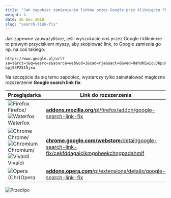 ```yaml
---
title: "Jak zapobiec zamienianiu linków przez Google przy kliknięciu PPM?"
weight: 4
date: 26 Dec 2018
slug: "search-link-fix"
---
```

Jak zapewne zauważyliście, jeśli wyszukacie coś przez Google i klikniecie to prawym przyciskiem myszy, aby skopiować link, to Google zamienia go np. na coś takiego:
```
https://www.google.pl/url?sa=t&rct=j&q=&esrc=s&source=web&cd=1&cad=rja&uact=8&ved=0ahUKEwicuJ6puKTVAhUhOpoKHYkgDloQFggtMAA&url=http%3A%2F%2Fsatkurier.pl%2F&usg=AFQjCNEeq3O247Wi2FAi-bpj93P2S1Sjxw
```
Na szczęście da się temu zapobiec, wystarczy tylko zainstalować magiczne rozszerzenie **Google search link fix**.

|Przeglądarka | Link do rozszerzenia |
| ----------- | ------- |
| ![Firefox]Firefox/![Waterfox]Waterfox | [**addons.mozilla.org**/pl/firefox/addon/google-search-link-fix](https://addons.mozilla.org/pl/firefox/addon/google-search-link-fix "https://addons.mozilla.org/pl/firefox/addon/google-search-link-fix") |
| ![Chrome]Chrome/![Chromium]Chromium/![Vivaldi]Vivaldi | [**chrome.google.com/webstore**/detail/google-search-link-fix/cekfddagaicikmgoheekchngpadahmlf](https://chrome.google.com/webstore/detail/google-search-link-fix/cekfddagaicikmgoheekchngpadahmlf "https://chrome.google.com/webstore/detail/google-search-link-fix/cekfddagaicikmgoheekchngpadahmlf") |
| ![Opera][](Chr)Opera | [**addons.opera.com**/pl/extensions/details/google-search-link-fix](https://addons.opera.com/pl/extensions/details/google-search-link-fix "https://addons.opera.com/pl/extensions/details/google-search-link-fix") |

![Przed/po](http://i.imgur.com/wL13ARK.jpg "Przed/po")

[Firefox]: https://cdnjs.cloudflare.com/ajax/libs/browser-logos/46.1.0/firefox/firefox_24x24.png "Mozilla Firefox"
[Waterfox]: https://cdnjs.cloudflare.com/ajax/libs/browser-logos/46.1.0/waterfox/waterfox_24x24.png "Waterfox"
[Chrome]: https://cdnjs.cloudflare.com/ajax/libs/browser-logos/46.1.0/chrome/chrome_24x24.png "Google Chrome"
[Chromium]: https://cdnjs.cloudflare.com/ajax/libs/browser-logos/46.1.0/chromium/chromium_24x24.png "Chromium"
[Vivaldi]: https://cdnjs.cloudflare.com/ajax/libs/browser-logos/46.1.0/vivaldi/vivaldi_24x24.png "Vivaldi"
[Opera]: https://cdnjs.cloudflare.com/ajax/libs/browser-logos/46.1.0/opera/opera_24x24.png "Opera"